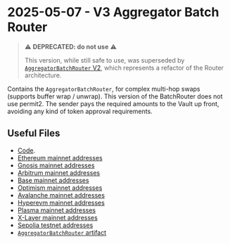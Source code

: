 # 2025-05-07 - V3 Aggregator Batch Router

> ⚠️ **DEPRECATED: do not use** ⚠️
>
> This version, while still safe to use, was superseded by [`AggregatorBatchRouter` V2](../../tasks/20251010-v3-aggregator-batch-router-v2/), which represents a refactor of the Router architecture.

Contains the `AggregatorBatchRouter`, for complex multi-hop swaps (supports buffer wrap / unwrap). This version of the BatchRouter does not use permit2. The sender pays the required amounts to the Vault up front, avoiding any kind of token approval requirements.

## Useful Files

- [Code](https://github.com/balancer/balancer-v3-monorepo/commit/36ff00582ed1e75bd3b58b5c4394f5285df9da84).
- [Ethereum mainnet addresses](./output/mainnet.json)
- [Gnosis mainnet addresses](./output/gnosis.json)
- [Arbitrum mainnet addresses](./output/arbitrum.json)
- [Base mainnet addresses](./output/base.json)
- [Optimism mainnet addresses](./output/optimism.json)
- [Avalanche mainnet addresses](./output/avalanche.json)
- [Hyperevm mainnet addresses](./output/hyperevm.json)
- [Plasma mainnet addresses](./output/plasma.json)
- [X-Layer mainnet addresses](./output/xlayer.json)
- [Sepolia testnet addresses](./output/sepolia.json)
- [`AggregatorBatchRouter` artifact](./artifact/AggregatorBatchRouter.json)


